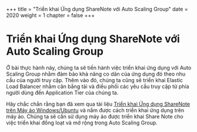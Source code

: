 +++
title = "Triển khai Ứng dụng ShareNote với Auto Scaling Group"
date = 2020
weight = 1
chapter = false
+++

# Triển khai Ứng dụng ShareNote với Auto Scaling Group

Ở bài thực hành này, chúng ta sẽ tiến hành việc triển khai ứng dụng với Auto Scaling Group nhằm đảm bảo khả năng co dãn của ứng dụng đó theo nhu cầu của người truy cập.
Thêm vào đó, chúng ta cũng sẽ triển khai Elastic Load Balancer nhằm cân bằng tải và điều phối các yêu cầu truy cập từ phía người dùng đến Application Tier của chúng ta.

Hãy chắc chắn rằng bạn đã xem qua tài liệu [Triển khai Ứng dụng ShareNote trên Máy ảo Windows/Ubuntu]() và nắm được cách triển khai ứng dụng trên máy ảo. Chúng ta sẽ cần sử dụng máy ảo được triển khai Share Note cho việc triển khai đồng loạt và mở rộng trong Auto Scaling Group.